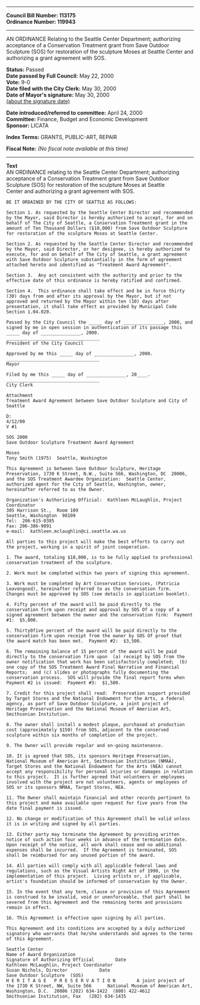 * * * * *  
  
**Council Bill Number: [](#h0)[](#h2)113175**   
**Ordinance Number: 119943**  
  
* * * * *  
  
AN ORDINANCE Relating to the Seattle Center Department; authorizing acceptance of a Conservation Treatment grant from Save Outdoor Sculpture (SOS) for restoration of the sculpture Moses at Seattle Center and authorizing a grant agreement with SOS.  
  
**Status:** Passed   
**Date passed by Full Council:** May 22, 2000   
**Vote:** 9-0   
**Date filed with the City Clerk:** May 30, 2000   
**Date of Mayor's signature:** May 30, 2000   
[(about the signature date)](/~public/approvaldate.htm)   
  
  
**Date introduced/referred to committee:** April 24, 2000   
**Committee:** Finance, Budget and Economic Development   
**Sponsor:** LICATA   
  
**Index Terms:** GRANTS, PUBLIC-ART, REPAIR  
  
**Fiscal Note:** *(No fiscal note available at this time)*  
  
* * * * *  
  
**Text**  
    AN ORDINANCE relating to the Seattle Center Department; authorizing  
    acceptance of a Conservation Treatment grant from Save Outdoor  
    Sculpture (SOS) for restoration of the sculpture Moses at Seattle  
    Center and authorizing a grant agreement with SOS.  
  
    BE IT ORDAINED BY THE CITY OF SEATTLE AS FOLLOWS:  
  
    Section 1. As requested by the Seattle Center Director and recommended  
    by the Mayor, said Director is hereby authorized to accept, for and on  
    behalf of The City of Seattle, a Conservation Treatment grant in the  
    amount of Ten Thousand Dollars ($10,000) from Save Outdoor Sculpture  
    for restoration of the sculpture Moses at Seattle Center.  
  
    Section 2. As requested by the Seattle Center Director and recommended  
    by the Mayor, said Director, or her designee, is hereby authorized to  
    execute, for and on behalf of The City of Seattle, a grant agreement  
    with Save Outdoor Sculpture substantially in the form of agreement  
    attached hereto and identified as "Treatment Award Agreement".  
  
    Section 3.  Any act consistent with the authority and prior to the  
    effective date of this ordinance is hereby ratified and confirmed.  
  
    Section 4.  This ordinance shall take effect and be in force thirty  
    (30) days from and after its approval by the Mayor, but if not  
    approved and returned by the Mayor within ten (10) days after  
    presentation, it shall take effect as provided by Municipal Code  
    Section 1.04.020.  
  
    Passed by the City Council the _____ day of _______________, 2000, and  
    signed by me in open session in authentication of its passage this  
    _____ day of _______________, 2000.  
    ___________________________________  
    President of the City Council  
  
    Approved by me this _____ day of _______________, 2000.  
    ___________________________________  
    Mayor  
  
    Filed by me this _____ day of _______________, 20____.  
    ___________________________________  
    City Clerk  
  
    Attachment  
    Treatment Award Agreement between Save Outdoor Sculpture and City of  
    Seattle  
  
    D:  
    4/12/00  
    V #1  
  
    SOS 2000  
    Save Outdoor Sculpture Treatment Award Agreement  
  
    Moses  
    Tony Smith (1975)  Seattle, Washington  
  
    This Agreement is between Save Outdoor Sculpture, Heritage  
    Preservation, 1730 K Street, N.W., Suite 566, Washington, DC  20006,  
    and the SOS Treatment Awardee Organization:  Seattle Center,  
    authorized agent for the City of Seattle, Washington, owner,  
    hereinafter referred to as the Owner.  
  
    Organization's Authorizing Official:  Kathleen McLaughlin, Project  
    Coordinator  
    305 Harrison St.,  Room 109  
    Seattle, Washington  98109  
    Tel:  206-615-0385  
    Fax: 206-386-9091  
    e-mail:  kathleen.mclaughlin@ci.seattle.wa.us  
  
    All parties to this project will make the best efforts to carry out  
    the project, working in a spirit of joint cooperation.  
  
    1. The award, totaling $10,000, is to be fully applied to professional  
    conservation treatment of the sculpture.  
  
    2. Work must be completed within two years of signing this agreement.  
  
    3. Work must be completed by Art Conservation Services, (Patricia  
    Leavengood), hereinafter referred to as the conversation firm.  
    Changes must be approved by SOS (see details in application booklet).  
  
    4. Fifty percent of the award will be paid directly to the  
    conservation firm upon receipt and approval by SOS Of a copy of a  
    signed agreement between the owner and the conservation firm:  Payment  
    #1:  $5,000.  
  
    5. Thirty0five percent of the award will be paid directly to the  
    conservation firm upon receipt from the owner by SOS Of proof that  
    the award match has been met.  Payment #2:  $3,500.  
  
    6. The remaining balance of 15 percent of the award will be paid  
    directly to the conservation firm upon  (a) receipt by SOS from the  
    owner notification that work has been satisfactorily completed;  (b)  
    one copy of the SOS Treatment Award Final Narrative and Financial  
    Reports;  and (c) slides or photographs fully documenting the  
    conservation process.  SOS will provide the final report forms when  
    Payment #2 is issued:  Payment #3:  $1,500.  
  
    7. Credit for this project shall read:  Preservation support provided  
    by Target Stores and the National Endowment for the Arts, a federal  
    agency, as part of Save Outdoor Sculpture, a joint project of  
    Heritage Preservation and the National Museum of American Ar5,  
    Smithsonian Institution.  
  
    8. The owner shall install a modest plaque, purchased at production  
    cost (approximately $150) from SOS, adjacent to the conserved  
    sculpture within six months of completion of the project.  
  
    9. The Owner will provide regular and on-going maintenance.  
  
    10. It is agreed that SOS, its sponsors Heritage Preservation,  
    National Museum of American Art, Smithsonian Institution (NMAA),  
    Target Stores and the National Endowment for the Arts (NEA) cannot  
    accept any responsibility for personal injuries or damages in relation  
    to this project.  It is further agreed that volunteers or employees  
    involved with the project are not volunteers, agents or employees of  
    SOS or its sponsors NMAA, Target Stores, NEA.  
  
    11. The Owner shall maintain financial and other records pertinent to  
    this project and make available upon request for five years from the  
    date final payment is issued.  
  
    12. No change or modification of this Agreement shall be valid unless  
    it is in writing and signed by all parties.  
  
    13. Either party may terminate the Agreement by providing written  
    notice of such action four weeks in advance of the termination date.  
    Upon receipt of the notice, all work shall cease and no additional  
    expenses shall be incurred.  If the Agreement is terminated, SOS  
    shall be reimbursed for any unused portion of the award.  
  
    14. All parties will comply with all applicable federal laws and  
    regulations, such as the Visual Artists Right Act of 1990, in the  
    implementation of this project.  Living artists or, if applicable,  
    artist's foundation should be informed of conservation by the Owner.  
  
    15. In the event that any term, clause or provision of this Agreement  
    is construed to be invalid, void or unenforceable, that part shall be  
    severed from this Agreement and the remaining terms and provisions  
    remain in effect.  
  
    16. This Agreement is effective upon signing by all parties.  
  
    This Agreement and its conditions are accepted by a duly authorized  
    signatory who warrants that he/she understands and agrees to the terms  
    of this Agreement.  
  
    Seattle Center  
    Name of Award Organization  
    Signature of Authorizing Official        Date  
    Kathleen McLaughlin, Project Coordinator  
    Susan Nichols, Director            Date  
    Save Outdoor Sculpture  (SOS)  
    H E R I T A G E   P R E S E R V A T I O N        A joint project of  
    the 1730 K Street, NW, Suite 566      National Museum of American Art,  
    Washington, D.C.  20006 (202) 634-1422  (800) 422-4612  
    Smithsonian Institution, Fax   (202) 634-1435  
